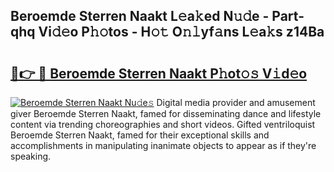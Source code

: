 ## Beroemde Sterren Naakt L𝚎a𝚔ed N𝚞𝚍e - Part-qhq Vi𝚍𝚎o P𝚑𝚘tos - H𝚘𝚝 O𝚗𝚕yf𝚊ns L𝚎a𝚔s z14Ba

# <h2><a href="http://kfcw0d.oniu.top/?m=Beroemde+Sterren+Naakt">🔗👉 🔴 Beroemde Sterren Naakt P𝚑ot𝚘𝚜 V𝚒d𝚎o</a></h2>

[![Beroemde Sterren Naakt Nu𝚍e𝚜](https://i.imgur.com/0qMVB7G.gif)](http://kfcw0d.oniu.top/?m=Beroemde+Sterren+Naakt)
Digital media provider and amusement giver Beroemde Sterren Naakt, famed for disseminating dance and lifestyle content via trending choreographies and short videos. Gifted ventriloquist Beroemde Sterren Naakt, famed for their exceptional skills and accomplishments in manipulating inanimate objects to appear as if they're speaking.  

